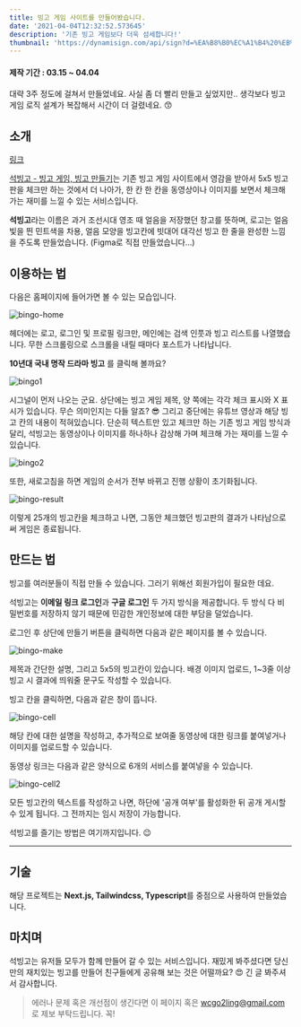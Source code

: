 ```yaml
---
title: 빙고 게임 사이트를 만들어봤습니다.
date: '2021-04-04T12:32:52.573645'
description: '기존 빙고 게임보다 더욱 섬세합니다!'
thumbnail: 'https://dynamisign.com/api/sign?d=%EA%B8%B0%EC%A1%B4%20%EB%B9%99%EA%B3%A0%20%EA%B2%8C%EC%9E%84%EB%B3%B4%EB%8B%A4%20%EB%8D%94%EC%9A%B1%20%EC%84%AC%EC%84%B8%ED%95%A9%EB%8B%88%EB%8B%A4!&i=https://qgcjsixggwsztftamrtt.supabase.co/storage/v1/object/public/uploads/1627328484117&i=https://qgcjsixggwsztftamrtt.supabase.co/storage/v1/object/public/uploads/1627212965661&i=https://qgcjsixggwsztftamrtt.supabase.co/storage/v1/object/public/uploads/1627328613997&t=%EB%B9%99%EA%B3%A0%20%EA%B2%8C%EC%9E%84%20%EC%82%AC%EC%9D%B4%ED%8A%B8%EB%A5%BC%20%EB%A7%8C%EB%93%A4%EC%96%B4%EB%B4%A4%EC%8A%B5%EB%8B%88%EB%8B%A4'
---
```


#### 제작 기간 : 03.15 ~ 04.04

대략 3주 정도에 걸쳐서 만들었네요. 사실 좀 더 빨리 만들고 싶었지만.. 생각보다 빙고 게임 로직 설계가 복잡해서 시간이 더 걸렸네요. 😙

## 소개

[링크](https://seokbingo.com)

[석빙고 - 빙고 게임, 빙고 만들기](https://seokbingo.com)는 기존 빙고 게임 사이트에서 영감을 받아서 5x5 빙고판을 체크만 하는 것에서 더 나아가, 한 칸 한 칸을 동영상이나 이미지를 보면서 체크해 가는 재미를 느낄 수 있는 서비스입니다.

**석빙고**라는 이름은 과거 조선시대 영조 때 얼음을 저장했던 창고를 뜻하며, 로고는 얼음빛을 띈 민트색을 차용, 얼음 모양을 빙고칸에 빗대어 대각선 빙고 한 줄을 완성한 느낌을 주도록 만들었습니다. (Figma로 직접 만들었습니다...)

## 이용하는 법

다음은 홈페이지에 들어가면 볼 수 있는 모습입니다.

![bingo-home](./bingo-home.png)

헤더에는 로고, 로그인 및 프로필 링크만, 메인에는 검색 인풋과 빙고 리스트를 나열했습니다. 무한 스크롤링으로 스크롤을 내릴 때마다 포스트가 나타납니다.

**10년대 국내 명작 드라마 빙고** 를 클릭해 볼까요?

![bingo1](./bingo1.png)

시그널이 먼저 나오는 군요. 상단에는 빙고 게임 제목, 양 쪽에는 각각 체크 표시와 X 표시가 있습니다. 무슨 의미인지는 다들 알죠? 😎 그리고 중단에는 유튜브 영상과 해당 빙고 칸의 내용이 적혀있습니다. 단순히 텍스트만 있고 체크만 하는 기존 빙고 게임 방식과 달리, 석빙고는 동영상이나 이미지를 하나하나 감상해 가며 체크해 가는 재미를 느낄 수 있습니다.

![bingo2](./bingo2.png)

또한, 새로고침을 하면 게임의 순서가 전부 바뀌고 진행 상황이 초기화됩니다.

![bingo-result](./bingo-result.png)

이렇게 25개의 빙고칸을 체크하고 나면, 그동안 체크했던 빙고판의 결과가 나타남으로써 게임은 종료됩니다.

## 만드는 법

빙고를 여러분들이 직접 만들 수 있습니다. 그러기 위해선 회원가입이 필요한 데요.

석빙고는 **이메일 링크 로그인**과 **구글 로그인** 두 가지 방식을 제공합니다. 두 방식 다 비밀번호를 저장하지 않기 때문에 민감한 개인정보에 대한 부담을 덜었습니다.

로그인 후 상단에 만들기 버튼을 클릭하면 다음과 같은 페이지를 볼 수 있습니다.

![bingo-make](./bingo-make.png)

제목과 간단한 설명, 그리고 5x5의 빙고칸이 있습니다. 배경 이미지 업로드, 1~3줄 이상 빙고 시 결과에 띄워줄 문구도 작성할 수 있습니다.

빙고 칸을 클릭하면, 다음과 같은 창이 뜹니다.

![bingo-cell](./bingo-cell.png)

해당 칸에 대한 설명을 작성하고, 추가적으로 보여줄 동영상에 대한 링크를 붙여넣거나 이미지를 업로드할 수 있습니다.

동영상 링크는 다음과 같은 양식으로 6개의 서비스를 붙여넣을 수 있습니다.

![bingo-cell2](./bingo-cell-info.png)

모든 빙고칸의 텍스트를 작성하고 나면, 하단에 '공개 여부'를 활성화한 뒤 공개 게시할 수 있게 됩니다. 그 전까지는 임시 저장이 가능합니다.

석빙고를 즐기는 방법은 여기까지입니다. 😉

---

## 기술

해당 프로젝트는 **Next.js, Tailwindcss, Typescript**를 중점으로 사용하여 만들었습니다.

## 마치며

석빙고는 유저들 모두가 함께 만들어 갈 수 있는 서비스입니다. 재밌게 봐주셨다면 당신만의 재치있는 빙고를 만들어 친구들에게 공유해 보는 것은 어떨까요? 😍 긴 글 봐주셔서 감사합니다.

> 에러나 문제 혹은 개선점이 생긴다면 이 페이지 혹은 wcgo2ling@gmail.com 로 제보 부탁드립니다. 꼭!
